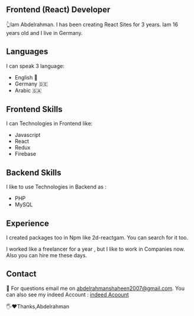 ## Frontend (React) Developer 

👆Iam Abdelrahman. I has been creating 
React Sites for 3 years. Iam 16 years old
and I live in Germany.

## Languages 

I can speak 3 language:
- English 🏴󠁧󠁢󠁥󠁮󠁧󠁿
- Germany 🇩🇪
- Arabic 🇸🇦

## Frontend Skills
I can Technologies in Frontend like:
- Javascript 
- React
- Redux 
- Firebase

## Backend Skills
I like to use Technologies in Backend as :
- PHP
- MySQL

## Experience 
I created packages too in Npm like 2d-reactgam.
You can search for it too.

I worked like a freelancer for a year ,
but I like to work in Companies now.
Also you can hire me these days.

## Contact
📨 For questions email me on abdelrahmanshaheen2007@gmail.com.
   You can also see my indeed Account : [indeed Acoount](https://profile.indeed.com/?hl=de_DE&co=DE&from=gnav-menu-app-tracker
)

🖐❤Thanks,Abdelrahman
